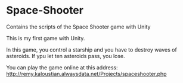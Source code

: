 # Space-Shooter
Contains the scripts of the Space Shooter game with Unity


This is my first game with Unity.

In this game, you control a starship and you have to destroy waves of asteroids. If ypu let ten asteroids pass, you lose.

You can play the game online at this address: http://remy.kaloustian.alwaysdata.net/Projects/spaceshooter.php

